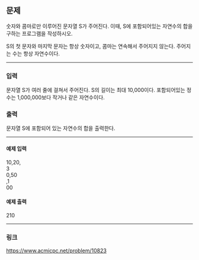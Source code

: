 ## 문제
숫자와 콤마로만 이루어진 문자열 S가 주어진다. 이때, S에 포함되어있는 자연수의 합을 구하는 프로그램을 작성하시오.

S의 첫 문자와 마지막 문자는 항상 숫자이고, 콤마는 연속해서 주어지지 않는다. 주어지는 수는 항상 자연수이다.

***
### 입력
문자열 S가 여러 줄에 걸쳐서 주어진다. S의 길이는 최대 10,000이다. 포함되어있는 정수는 1,000,000보다 작거나 같은 자연수이다.


### 출력
문자열 S에 포함되어 있는 자연수의 합을 출력한다.
***
#### 예제 입력
10,20,  
3   
0,50  
,1  
00  

#### 예제 출력
210
*****
### 링크
<https://www.acmicpc.net/problem/10823>

